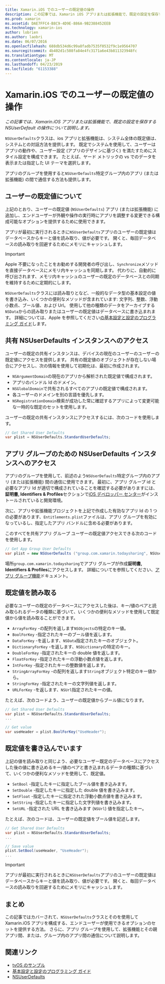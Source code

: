 ```yaml
---
title: Xamarin.iOS でのユーザーの既定値の操作
description: この記事では、Xamarin iOS アプリまたは拡張機能で、既定の設定を保存するための NSUserDefaults の使用について説明します。 高レベルのための NSUserDefaults をについて説明し、値を読み書きする方法について説明します。
ms.prod: xamarin
ms.assetid: DAE7FFC4-B8C9-4D9E-886A-9B2388452EEB
ms.technology: xamarin-ios
author: lobrien
ms.author: laobri
ms.date: 06/07/2016
ms.openlocfilehash: 688db534d6c99a8fadb7535f0532f9c1e9564707
ms.sourcegitcommit: 4b402d1c508fa84e4fc3171a6e43b811323948fc
ms.translationtype: MT
ms.contentlocale: ja-JP
ms.lasthandoff: 04/23/2019
ms.locfileid: "61153388"
---
```

# <a name="working-with-user-defaults-in-xamarinios"></a>Xamarin.iOS でのユーザーの既定値の操作

_この記事では、Xamarin.iOS アプリまたは拡張機能で、既定の設定を保存する NSUserDefault の操作について説明します。_


`NSUserDefaults`クラスは、ios アプリと拡張機能は、システム全体の既定値は、システムとの対話方法を提供します。 既定でシステムを使用して、ユーザーはアプリの動作や、ユーザー設定 (アプリのデザインに基づく) を満たすためにスタイル設定を構成できます。 たとえば、ヤード メトリックの vs でのデータを表示または指定した UI テーマを選択します。

アプリのグループを使用すると`NSUserDefaults`特定グループ内のアプリ (または拡張機能) の間で通信する方法も提供します。

<a name="About-User-Defaults" />

## <a name="about-user-defaults"></a>ユーザーの既定値について

上記のとおり、ユーザーの既定値 (`NSUserDefaults`) アプリ (または拡張機能) に追加し、エンドユーザーが外観や操作の実行時にアプリを調整する変更できる構成可能なオプションを提供するために使用できます。

アプリが最初に実行されるときに`NSUserDefaults`アプリのユーザーの既定値はデータベースからキーと値を読み取り、値が必要です。 開くと、毎回データベースの読み取りを回避するためにメモリにキャッシュします。 

> [!IMPORTANT]
> Apple 不要になったことをお勧めする開発者の呼び出し、`Synchronize`メソッドを直接データベースにメモリ内キャッシュを同期します。 代わりに、自動的に呼び出されます、メモリ内キャッシュのユーザーの既定のデータベースとの同期を維持するために定期的にします。

`NSUserDefaults`クラスには読み取りとなど、一般的なデータ型の基本設定の値を書き込み、いくつかの便利なメソッドが含まれています: 文字列、整数、浮動小数点、ブール値、および Url。 使用して他の種類のデータをアーカイブする`NSData`からの読み取りまたはユーザーの既定値はデータベースに書き込まれます。 詳細については、Apple を参照してください[の基本設定と設定のプログラミング ガイド](https://developer.apple.com/library/mac/documentation/Cocoa/Conceptual/UserDefaults/Introduction/Introduction.html#//apple_ref/doc/uid/10000059i)します。

<a name="Accessing-the-Shared-NSUserDefaults-Instance" />

## <a name="accessing-the-shared-nsuserdefaults-instance"></a>共有 NSUserDefaults インスタンスへのアクセス 

ユーザーの既定の共有インスタンスは、デバイスの現在のユーザーのユーザーの既定値にアクセスを提供します。 共有の既定値のオブジェクトが存在しない場合にアクセスし、次の情報を使用して初期化は、最初に作成されます。

- `NSArgumentDomain`の現在のアプリから解析された既定値で構成されます。
- アプリのバンドル Id のドメイン。
- `NSGlobalDomain`で共有されるすべてのアプリの既定値で構成されます。
- 各ユーザーのドメインを別の言語を優先します。
- `NSRegistrationDomain`検索が成功した常に確認するアプリによって変更可能な一時的な既定のセットを使用します。

ユーザーの既定の共有インスタンスにアクセスするには、次のコードを使用します。

```csharp
// Get Shared User Defaults
var plist = NSUserDefaults.StandardUserDefaults;
```

<a name="Accessing-an-App-Group-NSUserDefaults-Instance" />

## <a name="accessing-an-app-group-nsuserdefaults-instance"></a>アプリ グループのための NSUserDefaults インスタンスへのアクセス

アプリのグループを使用して、前述のよう`NSUserDefaults`特定グループ内のアプリ (または拡張機能) 間の通信に使用できます。 最初に、アプリ グループ id と必要なアプリ Id が適切で構成されていることを確認する必要がありますには、**証明書, Identifiers & Profiles**セクションで[iOS デベロッパー センター](https://developer.apple.com/devcenter/ios/)がインストールされていると開発環境。

次に、アプリや拡張機能プロジェクトを上記で作成した有効なアプリ Id の 1 つの必要があります、`Entitlements.plist`ファイルは、アプリ グループを有効になっているし、指定したアプリ バンドルに含める必要があります。

このすべてを共有アプリ グループ ユーザーの既定値アクセスできる次のコードを使用します。

```csharp
// Get App Group User Defaults
var plist = new NSUserDefaults ("group.com.xamarin.todaysharing", NSUserDefaultsType.SuiteName);
```

場所`group.com.xamarin.todaysharing`でアプリ グループが作成**証明書, Identifiers & Profiles**にアクセスします。 詳細についてを参照してください、[アプリ グループ機能](~/ios/deploy-test/provisioning/capabilities/app-groups-capabilities.md)ドキュメント。

<a name="Reading-Default-Values" />

## <a name="reading-default-values"></a>既定値を読み取る

必要なユーザーの既定のデータベースにアクセスした後は、キー/値のペアと読み取られるデータの種類に基づいて、いくつかの便利なメソッドを使用して既定値から値を読み取ることができます。

- `ArrayForKey` -の配列を返します`NSObjects`の特定のキー値。
- `BoolForKey` -指定されたキーのブール値を返します。
- `DataForKey` -を返します、`NSData`指定されたキーのオブジェクト。
- `DictionaryForKey` -を返します、`NSDictionary`の特定のキー。
- `DoubleForKey` -指定されたキーの double 値を返します。
- `FloatForKey` -指定されたキーの浮動小数点値を返します。
- `IntForKey` -指定されたキーの整数値を返します。
- `StringArrayForKey` -の配列を返します`String`オブジェクト特定のキー値から。
- `StringForKey` -指定されたキーの文字列値を返します。
- `URLForKey` -を返します、`NSUrl`指定されたキーの値。

たとえば、次のコードよう、ユーザーの既定値からブール値になります。

```csharp
// Get Shared User Defaults
var plist = NSUserDefaults.StandardUserDefaults;
...

// Get value
var useHeader = plist.BoolForKey("UseHeader");

```

<a name="Writing-Default-Values" />

## <a name="writing-default-values"></a>既定値を書き込んでいます

上記の値を読み取りと同じよう、必要なユーザー既定のデータベースにアクセスした後の値に書き込めるキー/値のペアと書き込まれるデータの種類に基づいて、いくつかの便利なメソッドを使用して、既定値。

- `SetBool` -指定したキーに指定したブール値を書き込みます。
- `SetDouble` -指定したキーに指定した double 値を書き込みます。
- `SetFloat` -指定したキーに指定された浮動小数点値を書き込みます。
- `SetString` -指定したキーに指定した文字列値を書き込みます。
- `SetURL` -指定された URL を書き込みます (`NSUrl`) 値を指定したキー。

たとえば、次のコードは、ユーザーの既定値をブール値を記述します。

```csharp
// Get Shared User Defaults
var plist = NSUserDefaults.StandardUserDefaults;
...

// Save value
plist.SetBool(useHeader, "UseHeader");
...

```

> [!IMPORTANT]
> アプリが最初に実行されるときに`NSUserDefaults`アプリのユーザーの既定値はデータベースからキーと値を読み取り、値が必要です。 開くと、毎回データベースの読み取りを回避するためにメモリにキャッシュします。



<a name="Summary" />

## <a name="summary"></a>まとめ

この記事ではカバーされて、`NSUserDefaults`クラスとそのを使用して Xamarin.iOS アプリを構成する、エンドユーザーが使用できるオプションのセットを提供する方法。 さらに、アプリ グループを使用して、拡張機能とその親アプリ間、または、グループ内のアプリ間の通信について説明します。


## <a name="related-links"></a>関連リンク

- [tvOS のサンプル](https://developer.xamarin.com/samples/tvos/all/)
- [基本設定と設定のプログラミング ガイド](https://developer.apple.com/library/mac/documentation/Cocoa/Conceptual/UserDefaults/Introduction/Introduction.html#//apple_ref/doc/uid/10000059i)
- [NSUserDefaults](https://developer.apple.com/library/mac/documentation/Cocoa/Reference/Foundation/Classes/NSUserDefaults_Class/#//apple_ref/doc/constant_group/NSUserDefaults_Domains)
